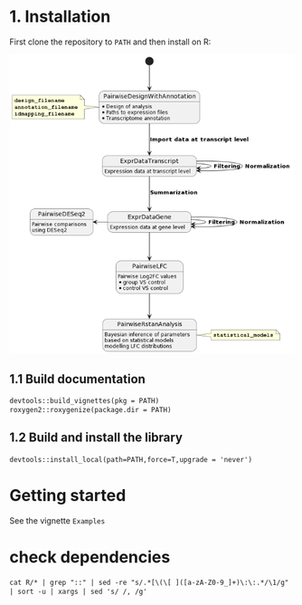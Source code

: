 # 1. Installation

First clone the repository to `PATH` and then install on R:

![schema](man/figures/schema.png)

## 1.1 Build documentation

```
devtools::build_vignettes(pkg = PATH)
roxygen2::roxygenize(package.dir = PATH)
```

## 1.2 Build and install the library

```
devtools::install_local(path=PATH,force=T,upgrade = 'never')
```

# Getting started 

See the vignette `Examples`


# check dependencies 

```
cat R/* | grep "::" | sed -re "s/.*[\(\[ ]([a-zA-Z0-9_]+)\:\:.*/\1/g" | sort -u | xargs | sed 's/ /, /g'
```